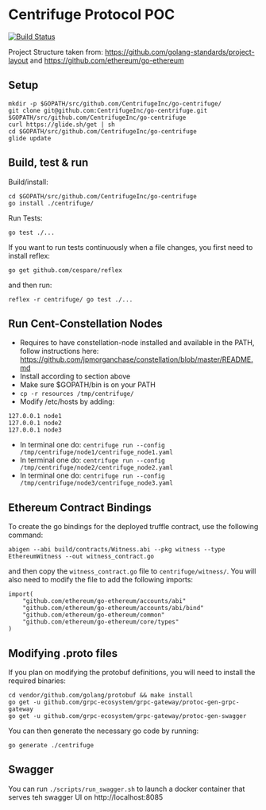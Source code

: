 Centrifuge Protocol POC
=======================
[![Build Status](https://travis-ci.com/CentrifugeInc/go-centrifuge.svg?token=Sbf68xBZUZLMB3kGTKcX&branch=master)](https://travis-ci.com/CentrifugeInc/go-centrifuge)

Project Structure taken from: https://github.com/golang-standards/project-layout and https://github.com/ethereum/go-ethereum

Setup
-----

```bash,
mkdir -p $GOPATH/src/github.com/CentrifugeInc/go-centrifuge/
git clone git@github.com:CentrifugeInc/go-centrifuge.git $GOPATH/src/github.com/CentrifugeInc/go-centrifuge
curl https://glide.sh/get | sh
cd $GOPATH/src/github.com/CentrifugeInc/go-centrifuge
glide update
```

Build, test & run
-----------------

Build/install:
```
cd $GOPATH/src/github.com/CentrifugeInc/go-centrifuge
go install ./centrifuge/
```

Run Tests:

```
go test ./...
```

If you want to run tests continuously when a file changes, you first need to install reflex:

```
go get github.com/cespare/reflex
```

and then run:

```
reflex -r centrifuge/ go test ./...
```

Run Cent-Constellation Nodes
----------------------------

- Requires to have constellation-node installed and available in the PATH, follow instructions here: https://github.com/jpmorganchase/constellation/blob/master/README.md
- Install according to section above
- Make sure $GOPATH/bin is on your PATH
- `cp -r resources /tmp/centrifuge/`
- Modify /etc/hosts by adding:
```
127.0.0.1 node1
127.0.0.1 node2
127.0.0.1 node3
```
- In terminal one do: `centrifuge run --config /tmp/centrifuge/node1/centrifuge_node1.yaml`
- In terminal one do: `centrifuge run --config /tmp/centrifuge/node2/centrifuge_node2.yaml`
- In terminal one do: `centrifuge run --config /tmp/centrifuge/node3/centrifuge_node3.yaml`


Ethereum Contract Bindings
--------------------------

To create the go bindings for the deployed truffle contract, use the following command:

`abigen --abi build/contracts/Witness.abi --pkg witness --type EthereumWitness --out witness_contract.go`

and then copy the `witness_contract.go` file to `centrifuge/witness/`. You will also need to modify the file to add the following imports:

```go,
import(
   	"github.com/ethereum/go-ethereum/accounts/abi"
	"github.com/ethereum/go-ethereum/accounts/abi/bind"
	"github.com/ethereum/go-ethereum/common"
	"github.com/ethereum/go-ethereum/core/types"
)
```

Modifying .proto files
----------------------

If you plan on modifying the protobuf definitions, you will need to install the required binaries:

```
cd vendor/github.com/golang/protobuf && make install
go get -u github.com/grpc-ecosystem/grpc-gateway/protoc-gen-grpc-gateway
go get -u github.com/grpc-ecosystem/grpc-gateway/protoc-gen-swagger
```  

You can then generate the necessary go code by running:
```
go generate ./centrifuge
```


Swagger
-------
You can run `./scripts/run_swagger.sh` to launch a docker container that serves teh swagger UI on http://localhost:8085

